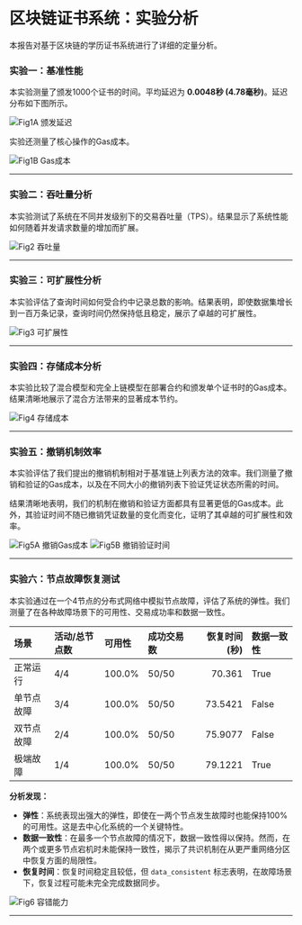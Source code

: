 # 区块链证书系统：实验分析
本报告对基于区块链的学历证书系统进行了详细的定量分析。

### 实验一：基准性能
本实验测量了颁发1000个证书的时间。平均延迟为 **0.0048秒 (4.78毫秒)**。延迟分布如下图所示。

![Fig1A 颁发延迟](./fig1a_issuance_latency.png)

实验还测量了核心操作的Gas成本。

![Fig1B Gas成本](./fig1b_gas_cost.png)


---


### 实验二：吞吐量分析
本实验测试了系统在不同并发级别下的交易吞吐量（TPS）。结果显示了系统性能如何随着并发请求数量的增加而扩展。

![Fig2 吞吐量](./fig2_throughput.png)


---


### 实验三：可扩展性分析
本实验评估了查询时间如何受合约中记录总数的影响。结果表明，即使数据集增长到一百万条记录，查询时间仍然保持低且稳定，展示了卓越的可扩展性。

![Fig3 可扩展性](./fig3_scalability.png)


---


### 实验四：存储成本分析
本实验比较了混合模型和完全上链模型在部署合约和颁发单个证书时的Gas成本。结果清晰地展示了混合方法带来的显著成本节约。

![Fig4 存储成本](./fig4_storage_cost.png)


---


### 实验五：撤销机制效率
本实验评估了我们提出的撤销机制相对于基准链上列表方法的效率。我们测量了撤销和验证的Gas成本，以及在不同大小的撤销列表下验证凭证状态所需的时间。

结果清晰地表明，我们的机制在撤销和验证方面都具有显著更低的Gas成本。此外，其验证时间不随已撤销凭证数量的变化而变化，证明了其卓越的可扩展性和效率。

![Fig5A 撤销Gas成本](./fig5a_revocation_gas_cost.png)
![Fig5B 撤销验证时间](./fig5b_revocation_verify_time.png)


---


### 实验六：节点故障恢复测试
本实验通过在一个4节点的分布式网络中模拟节点故障，评估了系统的弹性。我们测量了在各种故障场景下的可用性、交易成功率和数据一致性。

| 场景 | 活动/总节点数 | 可用性 | 成功交易数 | 恢复时间 (秒) | 数据一致性 |
|:---|:---|:---|:---|---:|:---|
| 正常运行 | 4/4 | 100.0% | 50/50 | 70.361 | True |
| 单节点故障 | 3/4 | 100.0% | 50/50 | 73.5421 | False |
| 双节点故障 | 2/4 | 100.0% | 50/50 | 75.9077 | False |
| 极端故障 | 1/4 | 100.0% | 50/50 | 79.1221 | True |

**分析发现：**
- **弹性**：系统表现出强大的弹性，即使在一两个节点发生故障时也能保持100%的可用性。这是去中心化系统的一个关键特性。
- **数据一致性**：在最多一个节点故障的情况下，数据一致性得以保持。然而，在两个或更多节点宕机时未能保持一致性，揭示了共识机制在从更严重网络分区中恢复方面的局限性。
- **恢复时间**：恢复时间稳定且较低，但 `data_consistent` 标志表明，在故障场景下，恢复过程可能未完全完成数据同步。

![Fig6 容错能力](./fig6_fault_tolerance.png)


---
